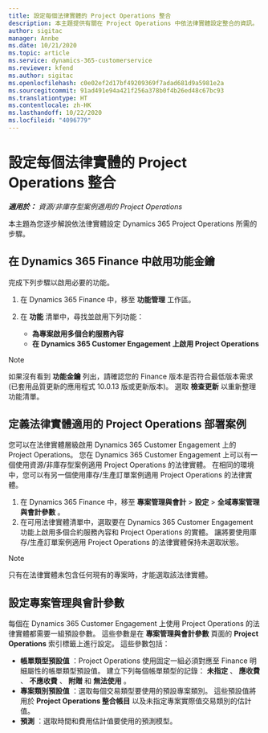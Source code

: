 ```yaml
---
title: 設定每個法律實體的 Project Operations 整合
description: 本主題提供有關在 Project Operations 中依法律實體設定整合的資訊。
author: sigitac
manager: Annbe
ms.date: 10/21/2020
ms.topic: article
ms.service: dynamics-365-customerservice
ms.reviewer: kfend
ms.author: sigitac
ms.openlocfilehash: c0e02ef2d17bf49209369f7adad681d9a5981e2a
ms.sourcegitcommit: 91ad491e94a421f256a378b0f4b26ed48c67bc93
ms.translationtype: HT
ms.contentlocale: zh-HK
ms.lasthandoff: 10/22/2020
ms.locfileid: "4096779"
---
```

# <a name="configure-project-operations-integration-per-legal-entity"></a>設定每個法律實體的 Project Operations 整合 

_**適用於：** 資源/非庫存型案例適用的 Project Operations_

本主題為您逐步解說依法律實體設定 Dynamics 365 Project Operations 所需的步驟。

## <a name="enable-feature-keys-in-dynamics-365-finance"></a>在 Dynamics 365 Finance 中啟用功能金鑰

完成下列步驟以啟用必要的功能。

1. 在 Dynamics 365 Finance 中，移至 **功能管理** 工作區。
2. 在 **功能** 清單中，尋找並啟用下列功能：
  
    - **為專案啟用多個合約服務內容**
    - **在 Dynamics 365 Customer Engagement 上啟用 Project Operations**

> [!NOTE]
> 如果沒有看到 **功能金鑰** 列出，請確認您的 Finance 版本是否符合最低版本需求 (已套用品質更新的應用程式 10.0.13 版或更新版本)。 選取 **檢查更新** 以重新整理功能清單。

## <a name="define-the-project-operations-deployment-scenario-for-a-legal-entity"></a>定義法律實體適用的 Project Operations 部署案例

您可以在法律實體層級啟用 Dynamics 365 Customer Engagement 上的 Project Operations。 您在 Dynamics 365 Customer Engagement 上可以有一個使用資源/非庫存型案例適用 Project Operations 的法律實體。 在相同的環境中，您可以有另一個使用庫存/生產訂單案例適用 Project Operations 的法律實體。

1. 在 Dynamics 365 Finance 中，移至 **專案管理與會計** > **設定** > **全域專案管理與會計參數** 。
2. 在可用法律實體清單中，選取要在 Dynamics 365 Customer Engagement 功能上啟用多個合約服務內容和 Project Operations 的實體。 讓將要使用庫存/生產訂單案例適用 Project Operations 的法律實體保持未選取狀態。

> [!NOTE]
> 只有在法律實體未包含任何現有的專案時，才能選取該法律實體。

## <a name="configure-project-management-and-accounting-parameters"></a>設定專案管理與會計參數

每個在 Dynamics 365 Customer Engagement 上使用 Project Operations 的法律實體都需要一組預設參數。 這些參數是在 **專案管理與會計參數** 頁面的 **Project Operations** 索引標籤上進行設定。 這些參數包括：

  - **帳單類型預設值** ：Project Operations 使用固定一組必須對應至 Finance 明細屬性的帳單類型預設值。 建立下列每個帳單類型的記錄： **未指定** 、 **應收費** 、 **不應收費** 、 **附贈** 和 **無法使用** 。
  - **專案類別預設值** ：選取每個交易類型要使用的預設專案類別。 這些預設值將用於 **Project Operations 整合帳目** 以及未指定專案實際值交易類別的估計值。
  - **預測** ：選取時間和費用估計值要使用的預測模型。

